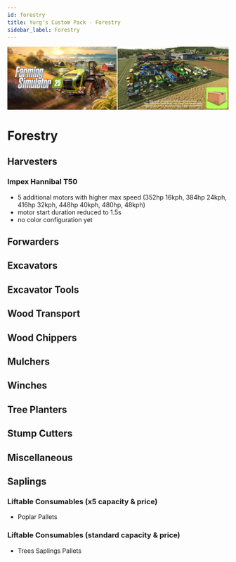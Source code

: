 ```yaml
---
id: forestry
title: Yurg's Custom Pack - Forestry
sidebar_label: Forestry
---
```

[![](modHeader.png)](modScreen.png)
# Forestry

## Harvesters

### Impex Hannibal T50
- 5 additional motors with higher max speed (352hp 16kph, 384hp 24kph, 416hp 32kph, 448hp 40kph, 480hp, 48kph)
- motor start duration reduced to 1.5s
- no color configuration yet

## Forwarders



## Excavators



## Excavator Tools



## Wood Transport



## Wood Chippers



## Mulchers



## Winches



## Tree Planters



## Stump Cutters



## Miscellaneous



## Saplings

### Liftable Consumables (x5 capacity & price)
- Poplar Pallets

### Liftable Consumables (standard capacity & price)
- Trees Saplings Pallets
